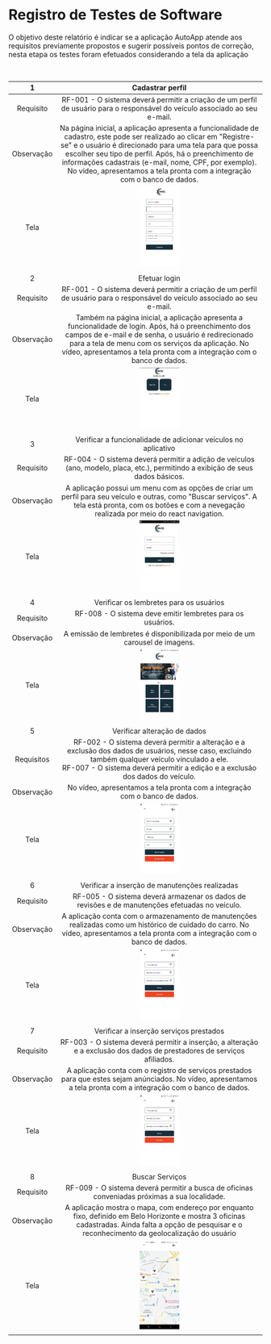 # Registro de Testes de Software

O objetivo deste relatório é indicar se a aplicação AutoApp atende aos requisitos previamente propostos e sugerir possíveis pontos de correção, nesta etapa os testes foram efetuados considerando a tela da aplicação 

<br> 
  
| 1 	| Cadastrar perfil 	|
|:---:	|:---:	|
|	Requisito	| RF-001 - O sistema deverá permitir a criação de um perfil de usuário para o responsável do veículo associado ao seu e-mail. |
| Observação | Na página inicial, a aplicação apresenta a funcionalidade de cadastro, este pode ser realizado ao clicar em "Registre-se" e o usuário é direcionado para uma tela para que possa escolher seu tipo de perfil. Após, há o preenchimento de informações cadastrais (e-mail, nome, CPF, por exemplo). No vídeo, apresentamos a tela pronta com a integração com o banco de dados. |
| Tela |  <img src=img/cadastro.jpg width=20%/>|
|  	|  	|
| 2 | Efetuar login	|
| Requisito | RF-001	- O sistema deverá permitir a criação de um perfil de usuário para o responsável do veículo associado ao seu e-mail. |
| Observação | Também na página inicial, a aplicação apresenta a funcionalidade de login. Após, há o preenchimento dos campos de e-mail e de senha, o usuário é redirecionado para a tela de menu com os serviços da aplicação. No vídeo, apresentamos a tela pronta com a integração com o banco de dados. |
| Tela | <img src=img/selecaoperfil.png width=20%/> |
|  	|  	|
| 3 | Verificar a funcionalidade de adicionar veículos no aplicativo |
|Requisito | RF-004 - O sistema deverá permitir a adição de veículos (ano, modelo, placa, etc.), permitindo a exibição de seus dados básicos. |
| Observação | A aplicação possui um menu com as opções de criar um perfil para seu veículo e outras, como "Buscar serviços". A tela está pronta, com os botões e com a nevegação realizada por meio do react navigation. |
| Tela | <img src=img/login.jpg width=20%/> |
|  	|  	|
| 4 |  Verificar os lembretes para os usuários |
|Requisito | RF-008 - O sistema deve emitir lembretes para os usuários.|
| Observação | A emissão de lembretes é disponibilizada por meio de um carousel de imagens. |
| Tela | <img src="img/Tests/06-Home.jpg" width=20%/> |
|  	|  	|
| 5 | Verificar alteração de dados |
|Requisitos | RF-002 - O sistema deverá permitir a alteração e a exclusão dos dados de usuários, nesse caso, excluindo também qualquer veículo vinculado a ele. <br> RF-007 -  O sistema deverá permitir a edição e a exclusão dos dados do veículo. |
| Observação | No vídeo, apresentamos a tela pronta com a integração com o banco de dados. |
| Tela | <img src="img/Tests/07-PersonalInformation.jpg" width=20%/> |
|  	|  	|
| 6 | Verificar a inserção de manutenções realizadas |
|Requisito | RF-005 - O sistema deverá armazenar os dados de revisões e de manutenções efetuadas no veículo. |
| Observação | A aplicação conta com o armazenamento de manutenções realizadas como um histórico de cuidado do carro. No vídeo, apresentamos a tela pronta com a integração com o banco de dados. |
| Tela  | <img src="img/Tests/16-MaintenancesDone.jpg" width=20%/> |
|  	|  	|
| 7 | Verificar a inserção serviços prestados |
|Requisito | RF-003 - O sistema deverá permitir a inserção, a alteração e a exclusão dos dados de prestadores de serviços afiliados. |
| Observação | A aplicação conta com o registro de serviços prestados para que estes sejam anúnciados. No vídeo, apresentamos a tela pronta com a integração com o banco de dados. |
| Tela | <img src="img/Tests/20-RegisterService.jpg" width=20%/> |
|  	|  	|
| 8 | Buscar Serviços |
|Requisito | RF-009 - O sistema deverá permitir a busca de oficinas conveniadas próximas a sua localidade. |
| Observação | A aplicação mostra o mapa, com endereço por enquanto fixo, definido em Belo Horizonte e mostra 3 oficinas cadastradas. Ainda falta a opção de pesquisar e o reconhecimento da geolocalização do usuário |
| Tela | <img src="img/Tests/09-Maps.jpeg" width=20%/> |
|  	|  	|
